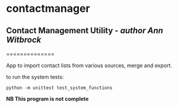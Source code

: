 # contactmanager

## Contact Management Utility     -    *author Ann Witbrock*
==============

App to import contact lists from various sources, merge and export.

to run the system tests:

```
python -m unittest test_system_functions
```



**NB This program is not complete**
